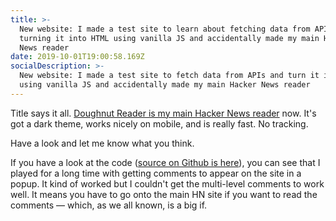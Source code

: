 ```yaml
---
title: >-
  New website: I made a test site to learn about fetching data from APIs and
  turning it into HTML using vanilla JS and accidentally made my main Hacker
  News reader
date: 2019-10-01T19:00:58.169Z
socialDescription: >-
  New website: I made a test site to fetch data from APIs and turn it into HTML
  using vanilla JS and accidentally made my main Hacker News reader
---
```

Title says it all. [Doughnut Reader is my main Hacker News reader](https://doughnut-reader.netlify.com) now. It's got a dark theme, works nicely on mobile, and is really fast. No tracking.

Have a look and let me know what you think.

If you have a look at the code ([source on Github is here](https://github.com/edjw/hacker_news_reader)), you can see that I played for a long time with getting comments to appear on the site in a popup. It kind of worked but I couldn't get the multi-level comments to work well. It means you have to go onto the main HN site if you want to read the comments — which, as we all known, is a big if.
